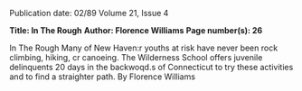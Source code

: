 Publication date: 02/89
Volume 21, Issue 4

**Title: In The Rough**
**Author: Florence Williams**
**Page number(s): 26**


In The Rough 
Many of New Haven:r youths at risk have never been rock climbing, hiking, cr 
canoeing. The Wilderness School offers juvenile delinquents 20 days in the backwoqd.s of 
Connecticut to try these activities and to find a straighter path. By Florence Williams